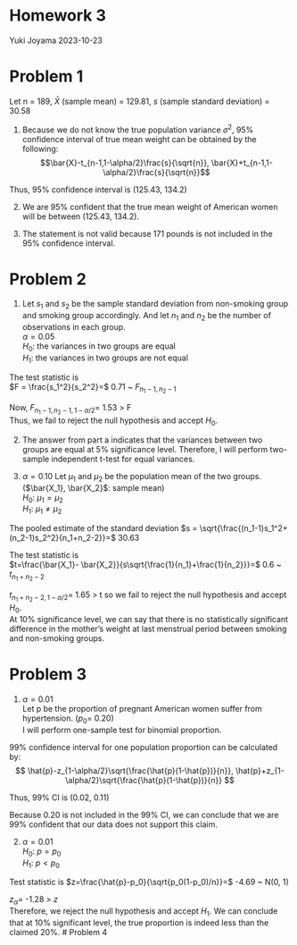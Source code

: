 Homework 3
================
Yuki Joyama
2023-10-23

# Problem 1

Let n = 189, $\bar{X}$ (sample mean) = 129.81, $s$ (sample standard
deviation) = 30.58

1)  Because we do not know the true population variance $\sigma^2$, 95%
    confidence interval of true mean weight can be obtained by the
    following:  
    $$\bar{X}-t_{n-1,1-\alpha/2}\frac{s}{\sqrt{n}}, \bar{X}+t_{n-1,1-\alpha/2}\frac{s}{\sqrt{n}}$$

Thus, 95% confidence interval is (125.43, 134.2)

2)  We are 95% confident that the true mean weight of American women
    will be between (125.43, 134.2).

3)  The statement is not valid because 171 pounds is not included in the
    95% confidence interval.

# Problem 2

1)  Let $s_1$ and $s_2$ be the sample standard deviation from
    non-smoking group and smoking group accordingly. And let $n_1$ and
    $n_2$ be the number of observations in each group.  
    $\alpha=0.05$  
    $H_0$: the variances in two groups are equal  
    $H_1$: the variances in two groups are not equal

The test statistic is  
$F = \frac{s_1^2}{s_2^2}=$ 0.71 ~ $F_{n_1-1, n_2-1}$

Now, $F_{n_1-1, n_2-1, 1-\alpha/2}=$ 1.53 \> F  
Thus, we fail to reject the null hypothesis and accept $H_0$.

2)  The answer from part a indicates that the variances between two
    groups are equal at 5% significance level. Therefore, I will perform
    two-sample independent t-test for equal variances.

3)  $\alpha=0.10$ Let $\mu_1$ and $\mu_2$ be the population mean of the
    two groups. ($\bar{X_1}, \bar{X_2}$: sample mean)  
    $H_0$: $\mu_1=\mu_2$  
    $H_1$: $\mu_1\neq\mu_2$

The pooled estimate of the standard deviation
$s = \sqrt{\frac{(n_1-1)s_1^2+ (n_2-1)s_2^2}{n_1+n_2-2}}=$ 30.63

The test statistic is  
$t=\frac{\bar{X_1}- \bar{X_2}}{s\sqrt{\frac{1}{n_1}+\frac{1}{n_2}}}=$
0.6 ~ $t_{n_1+n_2-2}$

$t_{n_1+n_2-2,1-\alpha/2}=$ 1.65 \> t so we fail to reject the null
hypothesis and accept $H_0$.  
At 10% significance level, we can say that there is no statistically
significant difference in the mother’s weight at last menstrual period
between smoking and non-smoking groups.

# Problem 3

1)  $\alpha=0.01$  
    Let p be the proportion of pregnant American women suffer from
    hypertension. ($p_0=$ 0.20)  
    I will perform one-sample test for binomial proportion.

99% confidence interval for one population proportion can be calculated
by:  
$$
\hat{p}-z_{1-\alpha/2}\sqrt{\frac{\hat{p}(1-\hat{p})}{n}}, \hat{p}+z_{1-\alpha/2}\sqrt{\frac{\hat{p}(1-\hat{p})}{n}}
$$

Thus, 99% CI is (0.02, 0.11)

Because 0.20 is not included in the 99% CI, we can conclude that we are
99% confident that our data does not support this claim.

2)  $\alpha=0.01$  
    $H_0$: $p=p_0$  
    $H_1$: $p <p_0$

Test statistic is $z=\frac{\hat{p}-p_0}{\sqrt{p_0(1-p_0)/n}}=$ -4.69 ~
N(0, 1)

$z_{\alpha}=$ -1.28 \> $z$  
Therefore, we reject the null hypothesis and accept $H_1$. We can
conclude that at 10% significant level, the true proportion is indeed
less than the claimed 20%. \# Problem 4
